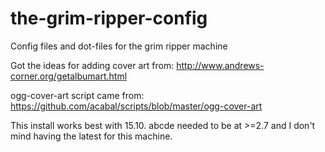 # the-grim-ripper-config
Config files and dot-files for the grim ripper machine

Got the ideas for adding cover art from: http://www.andrews-corner.org/getalbumart.html

ogg-cover-art script came from: https://github.com/acabal/scripts/blob/master/ogg-cover-art

This install works best with 15.10. abcde needed to be at >=2.7 and I don't mind having the latest for this machine.
